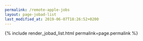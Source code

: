 ```yaml
---
permalink: /remote-apple-jobs
layout: page-jobad-list
last_modified_at: 2019-06-07T18:26:52+0200
---
```

{% include render_jobad_list.html permalink=page.permalink %}
